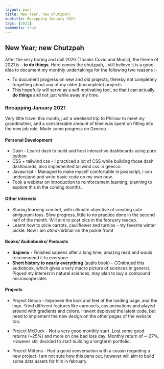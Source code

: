```yaml
---
layout: post
title: New Year; new Chutzpah!
subtitle: Recapping January 2021
tags: [2021]
comments: true
---
```

## New Year; new Chutzpah

After the very boring and dull 2020 (Thanks Covid and Modiji), the theme of 2021 is - **to do things**. Here comes the chutzpah, I still believe it is a good idea to document my monthly undertakings for the following two reasons :-
* To document progress on new and old projects, thereby not completely forgetting about any of my older (incomplete) projects
* This hopefully will serve as a self motivating tool, so that i can actually **do things** and not just while away my time.

### Recapping January 2021

Very little travel this month, just a weekend trip to Phillaur to meet my grandmother, and a considerable amount of time was spent on fitting into the new job role. Made some progress on Geecco.

#### Personal Development
* Dash - Learnt dash to build and host interactive dashboards using pure python
* CSS + tailwind css - I practiced a lot of CSS while building those dash dashboards, also implemented tailwind css in geecco.
* Javascript - Managed to make myself comfortable in javascript, i can understand and write basic code on my own now.
* Took a webinar on introduction to reinforcement learning, planning to explore this in the coming months.

#### Other interests
* Staring learning crochet, with ultimate objective of creating cute amigurumi toys. Slow progress, little to no practice done in the second half of the month. Will aim to post pics in the february reecap.
* Learnt how to picle carrots, cauliflower and turnips - my favorite winter pickle. Now I am _atma-nirbhar_ on the pickle fromt

#### Books/ Audiobooks/ Podcasts
* **Sapiens** - Finished sapiens after a long time, amazng read and would reccommend it to everyone
* **Short history to nearly everything** (audio book) - COnitnued this audiobook, which gives a very macro picture of sciences in general. Piqued my interest in natural sciences, may plan to buy a compound microscope later.

#### Projects

* Project Gecco - Improved the look and feel of the landing page, and the logo. Tried different features like carousels, css animations and played around with gradients and colors. Havent deployed the latest code, but need to implement the new design on the other pages of the website too. 

* Project McDuck - Not a very good monthly start. Lost some good returns (~25%) and more on one bad loss day. Monthly return of ~-27%. However still decided to start building a longterm portfolio.

* Project Mittens - Had a good conversation with a cousin regarding a new project. I am not sure how this pans out, however will aim to build some data assets for him in february.
